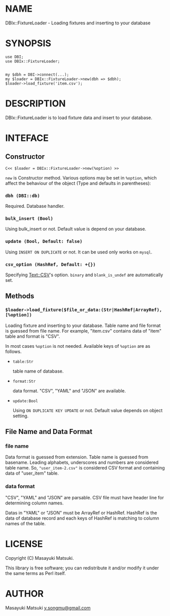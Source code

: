# NAME

DBIx::FixtureLoader - Loading fixtures and inserting to your database

# SYNOPSIS

    use DBI;
    use DBIx::FixtureLoader;
    

    my $dbh = DBI->connect(...);
    my $loader = DBIx::FixtureLoader->new(dbh => $dbh);
    $loader->load_fixture('item.csv');

# DESCRIPTION

DBIx::FixtureLoader is to load fixture data and insert to your database.

# INTEFACE

## Constructor

    C<< $loader = DBIx::FixtureLoader->new(%option) >>

`new` is Constructor method. Various options may be set in `%option`, which affect
the behaviour of the object (Type and defaults in parentheses):

### `dbh (DBI::db)`

Required. Database handler.

### `bulk_insert (Bool)`

Using bulk\_insert or not. Default value is depend on your database.

### `update (Bool, Default: false)`

Using `INSERT ON DUPLICATE` or not. It can be used only works on `mysql`.

### `csv_option (HashRef, Default: +{})`

Specifying [Text::CSV](http://search.cpan.org/perldoc?Text::CSV)'s option. `binary` and `blank_is_undef`
are automatically set.

## Methods

### `$loader->load_fixture($file_or_data:(Str|HashRef|ArrayRef), [%option])`

Loading fixture and inserting to your database. Table name and file format is guessed from
file name. For example, "item.csv" contains data of "item" table and format is "CSV".

In most cases `%option` is not needed. Available keys of `%option` are as follows.

- `table:Str`

    table name of database.

- `format:Str`

    data format. "CSV", "YAML" and "JSON" are available.

- `update:Bool`

    Using `ON DUPLICATE KEY UPDATE` or not. Default value depends on object setting.

## File Name and Data Format

### file name

Data format is guessed from extension. Table name is guessed from basename. Leading alphabets,
underscores and numbers are considered table name. So, `"user_item-2.csv"` is considered CSV format
and containing data of "user\_item" table.

### data format

"CSV", "YAML" and "JSON" are parsable. CSV file must have header line for determining column names.

Datas in "YAML" or "JSON" must be ArrayRef<HashRef> or HashRef<HashRef>. HashRef is the data of database record
and each keys of HashRef is matching to column names of the table.

# LICENSE

Copyright (C) Masayuki Matsuki.

This library is free software; you can redistribute it and/or modify
it under the same terms as Perl itself.

# AUTHOR

Masayuki Matsuki <y.songmu@gmail.com>
